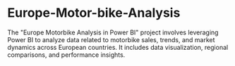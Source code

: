 # Europe-Motor-bike-Analysis
The "Europe Motorbike Analysis in Power BI" project involves leveraging Power BI to analyze data related to motorbike sales, trends, and market dynamics across European countries. It includes data visualization, regional comparisons, and performance insights. 
